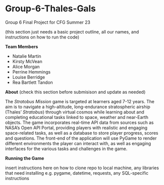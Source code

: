 # Group-6-Thales-Gals
Group 6 Final Project for CFG Summer 23

(this section just needs a basic project outline, all our names, and instructions on how to run the code)

**Team Members**

- Natalie Martin
- Kirsty McVean
- Alice Morgan
- Perrine Hemmings
- Louise Berridge
- Rea Bartlett Tandon

**About** (check this section before submisison and update as needed)

The *Stratobus Mission* game is targeted at learners aged 7-12 years. The aim is to navigate a high-altitude, long-endurance stratospheric airship (Thales’ *Stratobus*) through virtual cosmos while learning about and completing educational tasks linked to space, weather and near-Earth objects. The game incorporates real-time API data from sources such as NASA’s Open API Portal, providing players with realistic and engaging space-related tasks, as well as a database to store player progress, scores and questions. The front-end of the application will use PyGame to render different environments the player can interact with, as well as engaging interfaces for the various tasks and challenges in the game.


**Running the Game**

insert instructions here on how to clone repo to local machine, any libraries that need installing e.g. pygame, datetime, requests, any SQL-specific instructions